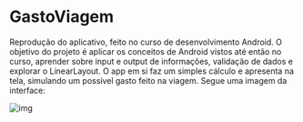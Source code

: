 # GastoViagem
Reprodução do aplicativo, feito no curso de desenvolvimento Android.
O objetivo do projeto é aplicar os conceitos de Android vistos até então no curso, aprender sobre input e output de informações, validação de dados e explorar o LinearLayout.
O app em si faz um simples cálculo e apresenta na tela, simulando um possível gasto feito na viagem.
Segue uma imagem da interface:

![img](https://user-images.githubusercontent.com/69535503/183265472-b2affa23-1227-4d94-ae7e-371d10eff941.JPG)
